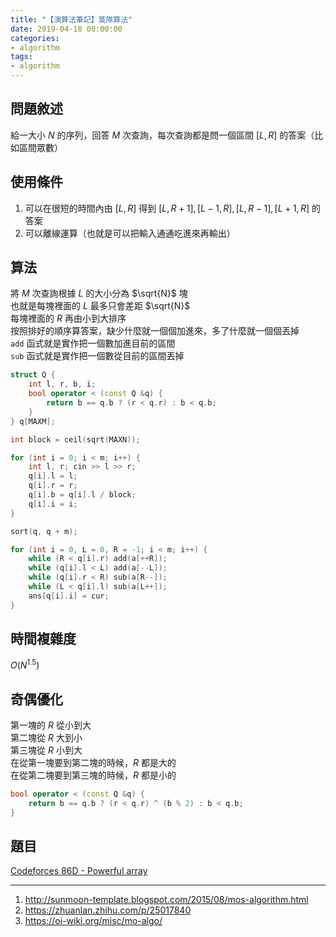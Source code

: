 ```yaml
---
title: "【演算法筆記】莫隊算法"
date: 2019-04-18 00:00:00
categories:
- algorithm
tags:
- algorithm
---
```


## 問題敘述

給一大小 $N$ 的序列，回答 $M$ 次查詢，每次查詢都是問一個區間 $[L, R]$ 的答案（比如區間眾數）

## 使用條件

1. 可以在很短的時間內由 $[L, R]$ 得到 $[L, R + 1], [L - 1, R], [L, R - 1], [L + 1, R]$ 的答案
2. 可以離線運算（也就是可以把輸入通通吃進來再輸出）

## 算法

將 $M$ 次查詢根據 $L$ 的大小分為 $\sqrt{N}$ 塊  
也就是每塊裡面的 $L$ 最多只會差距 $\sqrt{N}$  
每塊裡面的 $R$ 再由小到大排序  
按照排好的順序算答案，缺少什麼就一個個加進來，多了什麼就一個個丟掉  
`add` 函式就是實作把一個數加進目前的區間  
`sub` 函式就是實作把一個數從目前的區間丟掉

```c++
struct Q {
    int l, r, b, i;
    bool operator < (const Q &q) {
        return b == q.b ? (r < q.r) : b < q.b;
    }
} q[MAXM];
```

```c++
int block = ceil(sqrt(MAXN));

for (int i = 0; i < m; i++) {
    int l, r; cin >> l >> r;
    q[i].l = l;
    q[i].r = r;
    q[i].b = q[i].l / block;
    q[i].i = i;
}

sort(q, q + m);
```

```c++
for (int i = 0, L = 0, R = -1; i < m; i++) {
    while (R < q[i].r) add(a[++R]);
    while (q[i].l < L) add(a[--L]);
    while (q[i].r < R) sub(a[R--]);
    while (L < q[i].l) sub(a[L++]);
    ans[q[i].i] = cur;
}
```

## 時間複雜度

$O(N^{1.5})$

## 奇偶優化

第一塊的 $R$ 從小到大  
第二塊從 $R$ 大到小  
第三塊從 $R$ 小到大  
在從第一塊要到第二塊的時候，$R$ 都是大的  
在從第二塊要到第三塊的時候，$R$ 都是小的

```c++
bool operator < (const Q &q) {
    return b == q.b ? (r < q.r) ^ (b % 2) : b < q.b;
}
```

## 題目

[Codeforces 86D - Powerful array](http://codeforces.com/contest/86/problem/D)

---

1. http://sunmoon-template.blogspot.com/2015/08/mos-algorithm.html
2. https://zhuanlan.zhihu.com/p/25017840
3. https://oi-wiki.org/misc/mo-algo/
